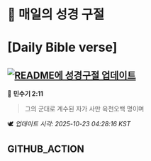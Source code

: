 # 🙏 매일의 성경 구절
# [Daily Bible verse]
## [![README에 성경구절 업데이트](https://github.com/DONGSUKA/first_test/actions/workflows/update-readme-bible.yml/badge.svg)](https://github.com/DONGSUKA/first_test/actions/workflows/update-readme-bible.yml)
<!-- START_BIBLE_VERSE -->
📖 **민수기 2:11**
> 그의 군대로 계수된 자가 사만 육천오백 명이며

🕊️ _업데이트 시각: 2025-10-23 04:28:16 KST_
  <!-- END_BIBLE_VERSE -->
## GITHUB_ACTION
